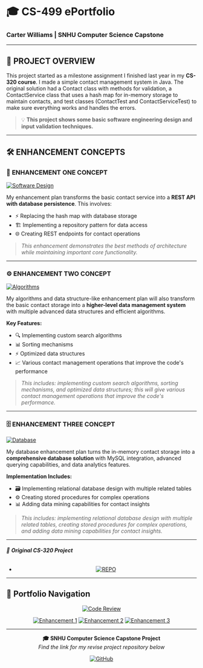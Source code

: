 # 🎓 CS-499 ePortfolio
### Carter Williams | SNHU Computer Science Capstone

---

## 🚀 PROJECT OVERVIEW

This project started as a milestone assignment I finished last year in my **CS-320 course**. I made a simple contact management system in Java. The original solution had a Contact class with methods for validation, a ContactService class that uses a hash map for in-memory storage to maintain contacts, and test classes (ContactTest and ContactServiceTest) to make sure everything works and handles the errors. 

> 💡 **This project shows some basic software engineering design and input validation techniques.**

---

## 🛠️ ENHANCEMENT CONCEPTS

### 🔧 **ENHANCEMENT ONE CONCEPT**
[![Software Design](https://img.shields.io/badge/ENHANCEMENT-SOFTWARE%20DESIGN%20%26%20ENGINEERING-brightgreen?style=for-the-badge&logo=code)](./EnhancementOne)

My enhancement plan transforms the basic contact service into a **REST API with database persistence**. This involves:

- ⚡ Replacing the hash map with database storage
- 🏗️ Implementing a repository pattern for data access  
- 🌐 Creating REST endpoints for contact operations

> *This enhancement demonstrates the best methods of architecture while maintaining important core functionality.*

---

### ⚙️ **ENHANCEMENT TWO CONCEPT**
[![Algorithms](https://img.shields.io/badge/ENHANCEMENT-ALGORITHMS%20%26%20DATA%20STRUCTURES-orange?style=for-the-badge&logo=algorithm)](./EnhancementTwo)

My algorithms and data structure-like enhancement plan will also transform the basic contact storage into a **higher-level data management system** with multiple advanced data structures and efficient algorithms. 

**Key Features:**
- 🔍 Implementing custom search algorithms
- 📊 Sorting mechanisms  
- ⚡ Optimized data structures
- 📈 Various contact management operations that improve the code's performance

> *This includes: implementing custom search algorithms, sorting mechanisms, and optimized data structures; this will give various contact management operations that improve the code's performance.*

---

### 🗄️ **ENHANCEMENT THREE CONCEPT**
[![Database](https://img.shields.io/badge/ENHANCEMENT-DATABASE%20DESIGN-purple?style=for-the-badge&logo=database)](./EnhancementThree)

My database enhancement plan turns the in-memory contact storage into a **comprehensive database solution** with MySQL integration, advanced querying capabilities, and data analytics features.

**Implementation Includes:**
- 🗃️ Implementing relational database design with multiple related tables
- ⚙️ Creating stored procedures for complex operations
- 📊 Adding data mining capabilities for contact insights

> *This includes: implementing relational database design with multiple related tables, creating stored procedures for complex operations, and adding data mining capabilities for contact insights.*

---

###### 📁 _**Original CS-320 Project**_

<div align="center">

- [![REPO](https://img.shields.io/badge/REPO-CS--320-purple?style=for-the-badge&logo=github)](https://github.com/carterdwill3/CS-320)

</div>

---

## 🎯 **Portfolio Navigation**

<div align="center">

[![Code Review](https://img.shields.io/badge/🎥%20WATCH-CODE%20REVIEW-red?style=for-the-badge&logo=youtube)](your-video-link)

[![Enhancement 1](https://img.shields.io/badge/🔧%20SOFTWARE-DESIGN%20%26%20ENGINEERING-brightgreen?style=for-the-badge)](#enhancement-one-concept)
[![Enhancement 2](https://img.shields.io/badge/⚙️%20ALGORITHMS-DATA%20STRUCTURES-orange?style=for-the-badge)](#enhancement-two-concept)
[![Enhancement 3](https://img.shields.io/badge/🗄️%20DATABASE-DESIGN%20%26%20INTEGRATION-purple?style=for-the-badge)](#enhancement-three-concept)

</div>

---

<div align="center">

**🎓 SNHU Computer Science Capstone Project**  
*Find the link for my revise project repository below*

[![GitHub](https://img.shields.io/badge/GitHub-carterdwill3-black?style=flat&logo=github)](https://github.com/carterdwill3)

</div>
